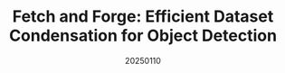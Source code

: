 ---
title: "Fetch and Forge: Efficient Dataset Condensation for Object Detection"
date: 20250110
category: "vision"
# author_list: "Rui Shu; Cairong Zhao; Shuyang Feng; Liang Zhu; Duoqian Miao"
author_list: "Ding Qi, Jian Li, Jinlong Peng, Bo Zhao, Shuguang Dou, Jialin Li, Jiangning Zhang, Yabiao Wang, Chengjie Wang, Cairong Zhao"
pub_in: "NeurIPS 2024"
pdf_url: "https://neurips.cc/virtual/2024/poster/93773"
code_url: "https://neurips.cc/virtual/2024/poster/93773"
img_path1: "Fetch and Forge.png"
---